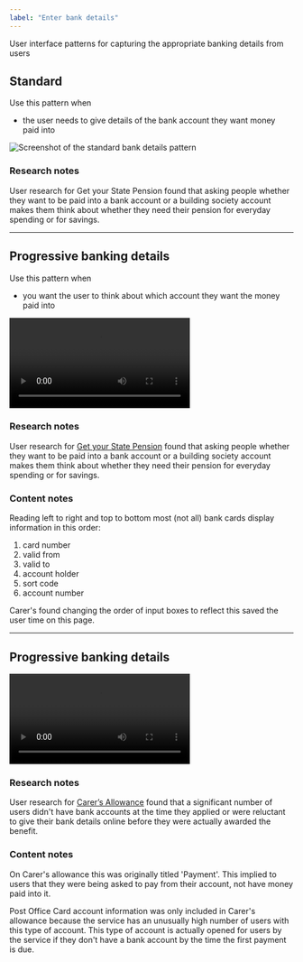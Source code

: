 ```yaml
---
label: "Enter bank details"
---
```


<p>User interface patterns for capturing the appropriate banking details from users</p>

<h2 id="standard">Standard</h2>

<p>Use this pattern when</p>

<ul>
	<li>the user needs to give details of the bank account they want money paid into</li>
</ul>

<div class="demo">
	<img src="/images/content/patterns/bank-details/bank-details.png" alt="Screenshot of the standard bank details pattern">
</div>

<h3 id="progress-research">Research notes</h3>

<p>User research for Get your State Pension found that asking people whether they want to be paid into a bank account or a building society account makes them think about whether they need their pension for everyday spending or for savings.</p>

<hr>

<h2 id="progressive">Progressive banking details</h2>

<p>Use this pattern when</p>

<ul>
	<li>you want the user to think about which account they want the money paid into</li>
</ul>

<div class="demo">
	<video width="320" autoplay loop>
	  <source src="/images/content/patterns/bank-details/bank-details-progressive.mp4" type="video/mp4" />
	  <source src="/images/content/patterns/bank-details/bank-details-progressive.ogg" type="video/ogg" />
	  Your browser does not support the video tag.
	</video>
</div>

<h3 id="progress-research-notes">Research notes</h3>

<p>User research for <a href="http://dwp-digital-services.herokuapp.com/projects/0/get_your_state_pension">Get your State Pension</a> found that asking people whether they want to be paid into a bank account or a building society account makes them think about whether they need their pension for everyday spending or for savings.</p>

<h3 id="progressive-content-notes">Content notes</h3>

<p>Reading left to right and top to bottom most (not all) bank cards display information in this order:</p>

<ol>
	<li>card number</li>
	<li>valid from</li>
	<li>valid to</li>
	<li>account holder</li>
	<li>sort code</li>
	<li>account number</li>
</ol>

<p>Carer's found changing the order of input boxes to reflect this saved the user time on this page.</p>

<hr>

<h2 id="progressive-choice">Progressive banking details</h2>

<div class="demo">
	<video width="320" autoplay loop>
	  <source src="/images/content/patterns/bank-details/bank-details-choice.mp4" type="video/mp4" />
	  <source src="/images/content/patterns/bank-details/bank-details-choice.ogg" type="video/ogg" />
	  Your browser does not support the video tag.
	</video>
</div>

<h3 id="progressive-choice-research-notes">Research notes</h3>

<p>User research for <a href="http://dwp-digital-services.herokuapp.com/projects/8/carers_allowance_digital_service">Carer’s Allowance</a> found that a significant number of users didn't have bank accounts at the time they applied or were reluctant to give their bank details online before they were actually awarded the benefit.</p>

<h3 id="progress-choice-content-notes">Content notes</h3>

<p>On Carer's allowance this was originally titled 'Payment'. This implied to users that they were being asked to pay from their account, not have money paid into it.</p>

<p>Post Office Card account information was only included in Carer's allowance because the service has an unusually high number of users with this type of account. This type of account is actually opened for users by the service if they don't have a bank account by the time the first payment is due.</p>
